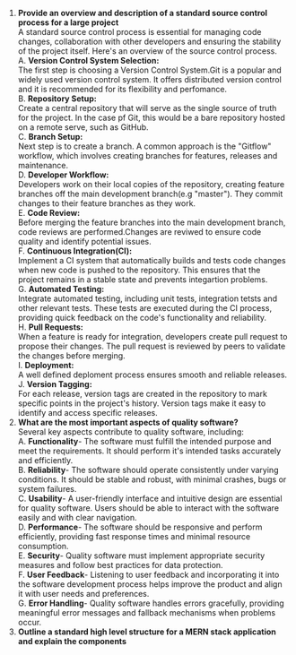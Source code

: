 1. **Provide an overview and description of a standard source control process for a large project**  
A standard source control process is essential for managing code changes, collaboration with other developers and ensuring the stability of the project itself. Here's an overview of the source control process.  
A. **Version Control System Selection:**  
The first step is choosing a Version Control System.Git is a popular and widely used version control system. It offers distributed version control and it is recommended for its flexibility and perfomance.  
B. **Repository Setup:**  
Create a central repository that will serve as the single source of truth for the project. In the case pf Git, this would be a bare repository hosted on a remote serve, such as GitHub.  
C. **Branch Setup:**  
Next step is to create a branch. A common approach is the "Gitflow" workflow, which involves creating branches for features, releases and maintenance.  
D. **Developer Workflow:**  
Developers work on their local copies of the repository, creating feature branches off the main development branch(e.g "master"). They commit changes to their feature branches as they work.  
E. **Code Review:**  
Before merging the feature branches into the main development branch, code reviews are performed.Changes are reviwed to ensure code quality and identify potential issues.  
F. **Continuous Integration(CI):**  
Implement a CI system that automatically builds and tests code changes when new code is pushed to the repository. This ensures that the project remains in a stable state and prevents integartion problems.  
G. **Automated Testing:**  
Integrate automated testing, including unit tests, integration tetsts and other relevant tests. These tests are executed during the CI process, providing quick feedback on the code's functionality and reliability.  
H. **Pull Requests:**  
When a feature is ready for integration, developers create pull request to propose their changes. The pull request is reviewed by peers to validate the changes before merging.  
I. **Deployment:**  
A well defined deploment process ensures smooth and reliable releases.  
J. **Version Tagging:**  
For each release, version tags are created in the repository to mark specific points in the project's history. Version tags make it easy to identify and access specific releases.  
2. **What are the most important aspects of quality software?**  
Several key aspects contribute to quality software, including:  
A. **Functionality**- The software must fulfill the intended purpose and meet the requirements. It should perform it's intended tasks accurately and efficiently.  
B. **Reliability**- The software should operate consistently under varying conditions. It should be stable and robust, with minimal crashes, bugs or system failures.  
C. **Usability**- A user-friendly interface and intuitive design are essential for quality software. Users should be able to interact with the software easily and with clear navigation.  
D. **Performance**- The software should be responsive and perform efficiently, providing fast response times and minimal resource consumption.   
E. **Security**- Quality software must implement appropriate security measures and follow best practices for data protection.  
F. **User Feedback**- Listening to user feedback and incorporating it into the software development process helps improve the product and align it with user needs and preferences.  
G. **Error Handling**- Quality software handles errors gracefully, providing meaningful error messages and fallback mechanisms when problems occur.  
3. **Outline a standard high level structure for a MERN stack application and explain the components** 
